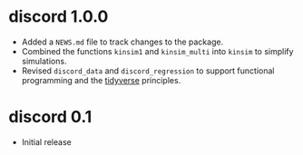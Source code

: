 # discord 1.0.0

* Added a `NEWS.md` file to track changes to the package.
* Combined the functions `kinsim1` and `kinsim_multi` into `kinsim` to simplify simulations.
* Revised `discord_data` and `discord_regression` to support functional programming and the [tidyverse](https://www.tidyverse.org/) principles.

# discord 0.1

* Initial release
